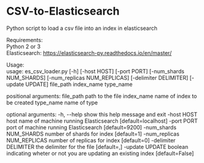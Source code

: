 # CSV-to-Elasticsearch
Python script to load a csv file into an index in elasticsearch

Requirements:    
Python 2 or 3  
Elasticsearch: https://elasticsearch-py.readthedocs.io/en/master/  
  
Usage:    
usage: es_csv_loader.py [-h] [-host HOST] [-port PORT]
                        [-num_shards NUM_SHARDS] [-num_replicas NUM_REPLICAS]
                        [-delimiter DELIMITER] [-update UPDATE]
                        file_path index_name type_name

positional arguments:
  file_path             path to the file
  index_name            name of index to be created
  type_name             name of type

optional arguments:
  -h, --help            show this help message and exit
  -host HOST            host name of machine running Elasticsearch
                        [default=localhost]
  -port PORT            port of machine running Elasticsearch [default=9200]
  -num_shards NUM_SHARDS
                        number of shards for index [default=1]
  -num_replicas NUM_REPLICAS
                        number of replicas for index [default=0]
  -delimiter DELIMITER  the delimiter for the file [default=,]
  -update UPDATE        boolean indicating wheter or not you are updating an
                        existing index [default=False]
